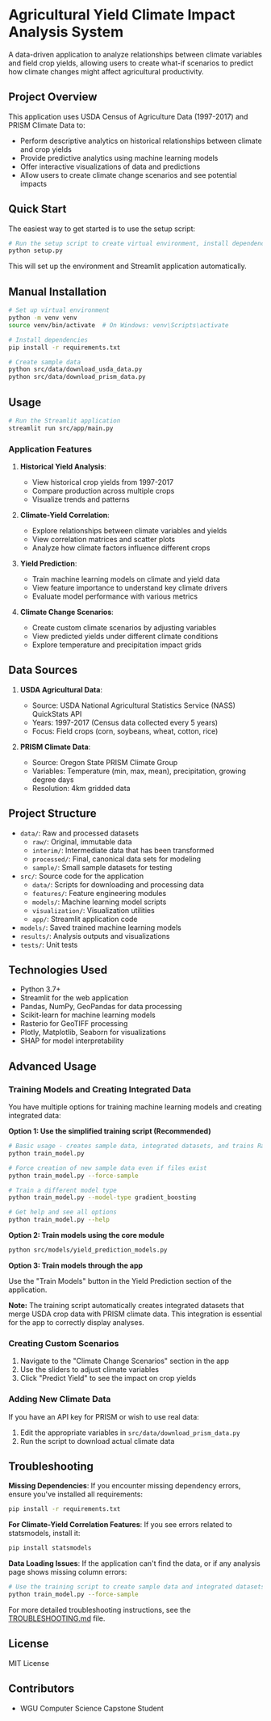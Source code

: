 # Agricultural Yield Climate Impact Analysis System

A data-driven application to analyze relationships between climate variables and field crop yields, allowing users to create what-if scenarios to predict how climate changes might affect agricultural productivity.

## Project Overview

This application uses USDA Census of Agriculture Data (1997-2017) and PRISM Climate Data to:
- Perform descriptive analytics on historical relationships between climate and crop yields
- Provide predictive analytics using machine learning models
- Offer interactive visualizations of data and predictions
- Allow users to create climate change scenarios and see potential impacts

## Quick Start

The easiest way to get started is to use the setup script:

```bash
# Run the setup script to create virtual environment, install dependencies and run the app
python setup.py
```

This will set up the environment and Streamlit application automatically.

## Manual Installation


```bash
# Set up virtual environment
python -m venv venv
source venv/bin/activate  # On Windows: venv\Scripts\activate

# Install dependencies
pip install -r requirements.txt

# Create sample data
python src/data/download_usda_data.py
python src/data/download_prism_data.py
```

## Usage

```bash
# Run the Streamlit application
streamlit run src/app/main.py
```

### Application Features

1. **Historical Yield Analysis**:
   - View historical crop yields from 1997-2017
   - Compare production across multiple crops
   - Visualize trends and patterns

2. **Climate-Yield Correlation**:
   - Explore relationships between climate variables and yields
   - View correlation matrices and scatter plots
   - Analyze how climate factors influence different crops

3. **Yield Prediction**:
   - Train machine learning models on climate and yield data
   - View feature importance to understand key climate drivers
   - Evaluate model performance with various metrics

4. **Climate Change Scenarios**:
   - Create custom climate scenarios by adjusting variables
   - View predicted yields under different climate conditions
   - Explore temperature and precipitation impact grids

## Data Sources

1. **USDA Agricultural Data**:
   - Source: USDA National Agricultural Statistics Service (NASS) QuickStats API
   - Years: 1997-2017 (Census data collected every 5 years)
   - Focus: Field crops (corn, soybeans, wheat, cotton, rice)

2. **PRISM Climate Data**:
   - Source: Oregon State PRISM Climate Group
   - Variables: Temperature (min, max, mean), precipitation, growing degree days
   - Resolution: 4km gridded data

## Project Structure

- `data/`: Raw and processed datasets
  - `raw/`: Original, immutable data
  - `interim/`: Intermediate data that has been transformed
  - `processed/`: Final, canonical data sets for modeling
  - `sample/`: Small sample datasets for testing
- `src/`: Source code for the application
  - `data/`: Scripts for downloading and processing data
  - `features/`: Feature engineering modules
  - `models/`: Machine learning model scripts
  - `visualization/`: Visualization utilities
  - `app/`: Streamlit application code
- `models/`: Saved trained machine learning models
- `results/`: Analysis outputs and visualizations
- `tests/`: Unit tests

## Technologies Used

- Python 3.7+
- Streamlit for the web application
- Pandas, NumPy, GeoPandas for data processing
- Scikit-learn for machine learning models
- Rasterio for GeoTIFF processing
- Plotly, Matplotlib, Seaborn for visualizations
- SHAP for model interpretability

## Advanced Usage

### Training Models and Creating Integrated Data

You have multiple options for training machine learning models and creating integrated data:

**Option 1: Use the simplified training script (Recommended)**

```bash
# Basic usage - creates sample data, integrated datasets, and trains Random Forest models
python train_model.py

# Force creation of new sample data even if files exist
python train_model.py --force-sample

# Train a different model type
python train_model.py --model-type gradient_boosting

# Get help and see all options
python train_model.py --help
```

**Option 2: Train models using the core module**

```bash
python src/models/yield_prediction_models.py
```

**Option 3: Train models through the app**

Use the "Train Models" button in the Yield Prediction section of the application.

**Note:** The training script automatically creates integrated datasets that merge USDA crop data with PRISM climate data. This integration is essential for the app to correctly display analyses.

### Creating Custom Scenarios

1. Navigate to the "Climate Change Scenarios" section in the app
2. Use the sliders to adjust climate variables
3. Click "Predict Yield" to see the impact on crop yields

### Adding New Climate Data

If you have an API key for PRISM or wish to use real data:

1. Edit the appropriate variables in `src/data/download_prism_data.py`
2. Run the script to download actual climate data

## Troubleshooting

**Missing Dependencies**:
If you encounter missing dependency errors, ensure you've installed all requirements:
```bash
pip install -r requirements.txt
```

**For Climate-Yield Correlation Features**:
If you see errors related to statsmodels, install it:
```bash
pip install statsmodels
```

**Data Loading Issues**:
If the application can't find the data, or if any analysis page shows missing column errors:
```bash
# Use the training script to create sample data and integrated datasets
python train_model.py --force-sample
```

For more detailed troubleshooting instructions, see the [TROUBLESHOOTING.md](TROUBLESHOOTING.md) file.

## License

MIT License

## Contributors

- WGU Computer Science Capstone Student